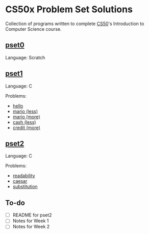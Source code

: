 # CS50x Problem Set Solutions

Collection of programs written to complete [CS50](https://cs50.harvard.edu/x/2020/)'s Introduction to Computer Science course.

## [pset0](./pset0/)

Language: Scratch

## [pset1](./pset1/)

Language: C

Problems:
* [hello](./pset1/hello/)
* [mario (less)](./pset1/mario/less/)
* [mario (more)](./pset1/mario/more/)
* [cash (less)](./pset1/cash/)
* [credit (more)](./pset1/credit/)

## [pset2](./pset2/)

Language: C

Problems:
* [readability](./pset2/readability)
* [caesar](./pset2/caesar/)
* [substitution](./pset2/substitution/)

## To-do

- [ ] README for pset2
- [ ] Notes for Week 1
- [ ] Notes for Week 2
